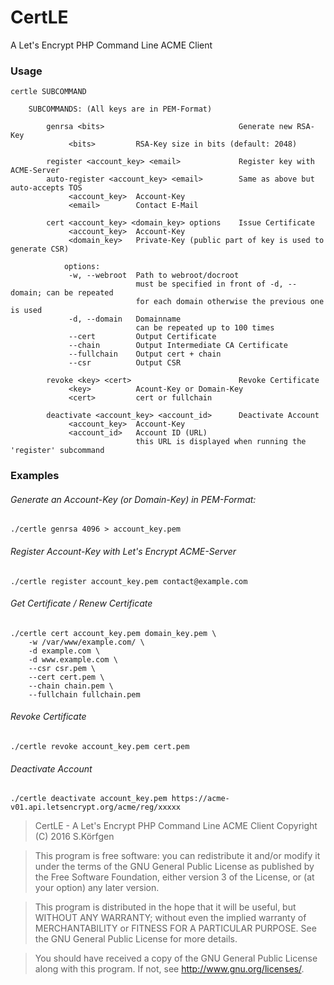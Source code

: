 # CertLE
A Let's Encrypt PHP Command Line ACME Client

### Usage

  	certle SUBCOMMAND

		SUBCOMMANDS: (All keys are in PEM-Format)
		
			genrsa <bits>                              Generate new RSA-Key
				 <bits>         RSA-Key size in bits (default: 2048)
				
			register <account_key> <email>             Register key with ACME-Server
			auto-register <account_key> <email>        Same as above but auto-accepts TOS
				 <account_key>  Account-Key
				 <email>        Contact E-Mail
		
			cert <account_key> <domain_key> options    Issue Certificate
				 <account_key>  Account-Key
				 <domain_key>   Private-Key (public part of key is used to generate CSR)
				  
				options:
				 -w, --webroot  Path to webroot/docroot
				                must be specified in front of -d, --domain; can be repeated
				                for each domain otherwise the previous one is used
				 -d, --domain   Domainname
				                can be repeated up to 100 times
				 --cert         Output Certificate
				 --chain        Output Intermediate CA Certificate
				 --fullchain    Output cert + chain
				 --csr          Output CSR

			revoke <key> <cert>                        Revoke Certificate
				 <key>          Acount-Key or Domain-Key
				 <cert>         cert or fullchain

			deactivate <account_key> <account_id>      Deactivate Account
				 <account_key>  Account-Key
				 <account_id>   Account ID (URL)
				                this URL is displayed when running the 'register' subcommand

### Examples

###### Generate an Account-Key (or Domain-Key) in PEM-Format:

    ./certle genrsa 4096 > account_key.pem
    
###### Register Account-Key with Let's Encrypt ACME-Server

    ./certle register account_key.pem contact@example.com

###### Get Certificate / Renew Certificate

    ./certle cert account_key.pem domain_key.pem \
    	-w /var/www/example.com/ \
    	-d example.com \
    	-d www.example.com \
    	--csr csr.pem \
    	--cert cert.pem \
    	--chain chain.pem \
    	--fullchain fullchain.pem

###### Revoke Certificate

    ./certle revoke account_key.pem cert.pem

###### Deactivate Account

    ./certle deactivate account_key.pem https://acme-v01.api.letsencrypt.org/acme/reg/xxxxx



> CertLE - A Let's Encrypt PHP Command Line ACME Client
Copyright (C) 2016  S.Körfgen

> This program is free software: you can redistribute it and/or modify
it under the terms of the GNU General Public License as published by
the Free Software Foundation, either version 3 of the License, or
(at your option) any later version.

> This program is distributed in the hope that it will be useful,
but WITHOUT ANY WARRANTY; without even the implied warranty of
MERCHANTABILITY or FITNESS FOR A PARTICULAR PURPOSE.  See the
GNU General Public License for more details.

> You should have received a copy of the GNU General Public License
along with this program.  If not, see <http://www.gnu.org/licenses/>.
